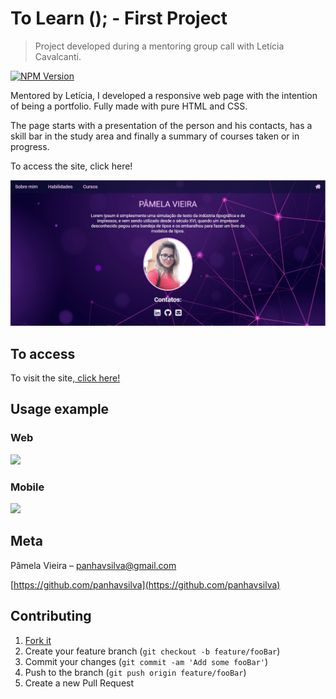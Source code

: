 # To Learn (); - First Project
> Project developed during a mentoring group call with Letícia Cavalcanti.

[![NPM Version][npm-image]][npm-url]

Mentored by Letícia, I developed a responsive web page with the intention of being a portfolio. Fully made with pure HTML and CSS.

The page starts with a presentation of the person and his contacts, has a skill bar in the study area and finally a summary of courses taken or in progress.

To access the site, click here!

<img src="./images/header.png"/>

## To access

To visit the site,<a href="https://pamelavieiradasilva.000webhostapp.com"> click here!</a>



## Usage example

 <h3>Web</h3>
 <img src="./images/web.gif"/>
  <h3>Mobile</h3>
 <img src="./images/mobile.gif"/>

## Meta

Pâmela Vieira – panhavsilva@gmail.com

[https://github.com/panhavsilva](https://github.com/panhavsilva)

## Contributing

1. [Fork it](<https://github.com/panhavsilva/my_site/fork>)
2. Create your feature branch (`git checkout -b feature/fooBar`)
3. Commit your changes (`git commit -am 'Add some fooBar'`)
4. Push to the branch (`git push origin feature/fooBar`)
5. Create a new Pull Request

<!-- Markdown link & img dfn's -->

[npm-image]: https://img.shields.io/npm/v/datadog-metrics.svg?style=flat-square
[npm-url]: https://npmjs.org/package/datadog-metrics
[npm-downloads]: https://img.shields.io/npm/dm/datadog-metrics.svg?style=flat-square
[travis-image]: https://img.shields.io/travis/dbader/node-datadog-metrics/master.svg?style=flat-square
[travis-url]: https://travis-ci.org/dbader/node-datadog-metrics
[wiki]: https://github.com/seunome/seuprojeto/wiki